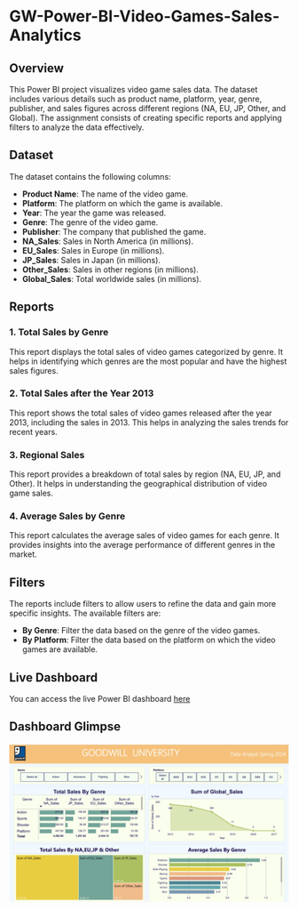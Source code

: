 # GW-Power-BI-Video-Games-Sales-Analytics

## Overview
This Power BI project visualizes video game sales data. The dataset includes various details such as product name, platform, year, genre, publisher, and sales figures across different regions (NA, EU, JP, Other, and Global). The assignment consists of creating specific reports and applying filters to analyze the data effectively.

## Dataset
The dataset contains the following columns:
- **Product Name**: The name of the video game.
- **Platform**: The platform on which the game is available.
- **Year**: The year the game was released.
- **Genre**: The genre of the video game.
- **Publisher**: The company that published the game.
- **NA_Sales**: Sales in North America (in millions).
- **EU_Sales**: Sales in Europe (in millions).
- **JP_Sales**: Sales in Japan (in millions).
- **Other_Sales**: Sales in other regions (in millions).
- **Global_Sales**: Total worldwide sales (in millions).

## Reports

### 1. Total Sales by Genre
This report displays the total sales of video games categorized by genre. It helps in identifying which genres are the most popular and have the highest sales figures.

### 2. Total Sales after the Year 2013
This report shows the total sales of video games released after the year 2013, including the sales in 2013. This helps in analyzing the sales trends for recent years.

### 3. Regional Sales
This report provides a breakdown of total sales by region (NA, EU, JP, and Other). It helps in understanding the geographical distribution of video game sales.

### 4. Average Sales by Genre
This report calculates the average sales of video games for each genre. It provides insights into the average performance of different genres in the market.

## Filters
The reports include filters to allow users to refine the data and gain more specific insights. The available filters are:
- **By Genre**: Filter the data based on the genre of the video games.
- **By Platform**: Filter the data based on the platform on which the video games are available.

## Live Dashboard

You can access the live Power BI dashboard [here](https://app.powerbi.com/reportEmbed?reportId=ebe051b9-c295-4892-bac8-94f840565a0d&autoAuth=true&ctid=845a3ea8-fd95-4405-a673-71f79900b938)

## Dashboard Glimpse

![sc](https://github.com/ramyakrj5/GW-Power-BI-Video-Games-Sales-Analytics/blob/main/GW%20PowerBI%20Assignment.jpg)
